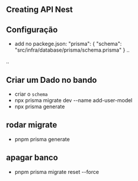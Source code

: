 ## Creating API Nest

## Configuração
- add no packege.json: "prisma": {
    "schema": "src/infra/database/prisma/schema.prisma"
  }
..

..
## Criar um Dado no bando
- criar o `schema`
- npx prisma migrate dev --name add-user-model
- npx prisma generate

## rodar migrate

- pnpm prisma generate

## apagar banco
- pnpm prisma migrate reset --force